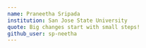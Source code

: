 ```yaml
---
name: Praneetha Sripada
institution: San Jose State University
quote: Big changes start with small steps! 
github_user: sp-neetha
---
```

